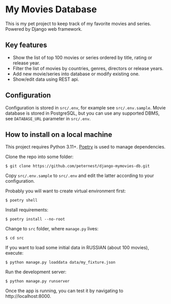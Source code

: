 
# My Movies Database

This is my pet project to keep track of my favorite movies and series.
Powered by Django web framework.

## Key features

* Show the list of top 100 movies or series ordered by title, rating or release year.
* Filter the list of movies by countries, genres, directors or release years.
* Add new movie/series into database or modify existing one.
* Show/edit data using REST api.

## Configuration

Configuration is stored in `src/.env`, for example see `src/.env.sample`.
Movie database is stored in PostgreSQL, but you can use any supported DBMS, see `DATABASE_URL` parameter in `src/.env`.

## How to install on a local machine

This project requires Python 3.11+. [Poetry](https://python-poetry.org/) is used to manage dependencies.

Clone the repo into some folder:
```
$ git clone https://github.com/peternest/django-mymovies-db.git
```

Copy `src/.env.sample` to `src/.env` and edit the latter according to your configuration.

Probably you will want to create virtual environment first:
```
$ poetry shell
```

Install requirements:
```
$ poetry install --no-root
````

Change to `src` folder, where `manage.py` lives:
```
$ cd src
```

If you want to load some initial data in RUSSIAN (about 100 movies), execute:
```
$ python manage.py loaddata data/my_fixture.json
```

Run the development server:
```
$ python manage.py runserver
```

Once the app is running, you can test it by navigating to http://localhost:8000.
